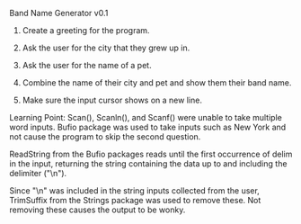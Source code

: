 Band Name Generator v0.1

1. Create a greeting for the program.

2. Ask the user for the city that they grew up in.

3. Ask the user for the name of a pet.

4. Combine the name of their city and pet and show them their band name.

5. Make sure the input cursor shows on a new line.


Learning Point: Scan(), Scanln(), and Scanf() were unable to take multiple word inputs. Bufio package was used to take inputs such as New York and not cause the program to skip the second question.

ReadString from the Bufio packages reads until the first occurrence of delim in the input, returning the string containing the data up to and including the delimiter ("\n").

Since "\n" was included in the string inputs collected from the user, TrimSuffix from the Strings package was used to remove these. Not removing these causes the output to be wonky.

